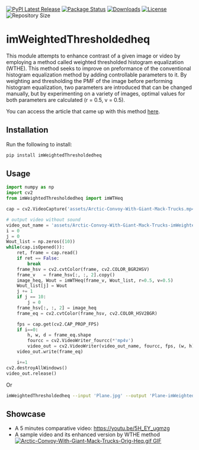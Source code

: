 [![PyPI Latest Release](https://img.shields.io/pypi/v/imWeightedThresholdedheq.svg)](https://pypi.org/project/imWeightedThresholdedheq/)
[![Package Status](https://img.shields.io/pypi/status/imWeightedThresholdedheq.svg)](https://pypi.org/project/imWeightedThresholdedheq/)
[![Downloads](https://pepy.tech/badge/imWeightedThresholdedheq)](https://pepy.tech/project/imWeightedThresholdedheq)
[![License](https://img.shields.io/pypi/l/imWeightedThresholdedheq.svg)](https://github.com/Mamdasn/imWeightedThresholdedheq/blob/main/LICENSE)
![Repository Size](https://img.shields.io/github/languages/code-size/mamdasn/imWeightedThresholdedheq)


# imWeightedThresholdedheq
This module attempts to enhance contrast of a given image or video by employing a method called weighted thresholded histogram equalization (WTHE). This method seeks to improve on preformance of the conventional histogram equalization method by adding controllable parameters to it. By weighting and thresholding the PMF of the image before performing histogram equalization, two parameters are introduced that can be changed manually, but by experimenting on a variety of images, optimal values for both parameters are calculated (r = 0.5, v = 0.5).

You can access the article that came up with this method [here](https://www.researchgate.net/publication/3183125_Ward_RK_Fast_ImageVideo_Contrast_Enhancement_Based_on_Weighted_Thresholded_Histogram_Equalization_IEEE_Trans_Consumer_Electronics_532_757-764).  


## Installation

Run the following to install:

```python
pip install imWeightedThresholdedheq
```

## Usage

```python
import numpy as np
import cv2
from imWeightedThresholdedheq import imWTHeq 

cap = cv2.VideoCapture('assets/Arctic-Convoy-With-Giant-Mack-Trucks.mp4')

# output video without sound
video_out_name = 'assets/Arctic-Convoy-With-Giant-Mack-Trucks-imWeightedThresholdedheq.mp4'
i = 0
j = 0
Wout_list = np.zeros((10))
while(cap.isOpened()):
    ret, frame = cap.read()
    if ret == False:
        break
    frame_hsv = cv2.cvtColor(frame, cv2.COLOR_BGR2HSV)
    frame_v   = frame_hsv[:, :, 2].copy()
    image_heq, Wout = imWTHeq(frame_v, Wout_list, r=0.5, v=0.5)
    Wout_list[j] = Wout
    j += 1
    if j == 10:
        j = 0
    frame_hsv[:, :, 2] = image_heq
    frame_eq = cv2.cvtColor(frame_hsv, cv2.COLOR_HSV2BGR)

    fps = cap.get(cv2.CAP_PROP_FPS)
    if i==0:
        h, w, d = frame_eq.shape
        fourcc = cv2.VideoWriter_fourcc(*'mp4v')
        video_out = cv2.VideoWriter(video_out_name, fourcc, fps, (w, h))
    video_out.write(frame_eq)

    i+=1
cv2.destroyAllWindows()
video_out.release()
```  
Or  
```Bash
imWeightedThresholdedheq --input 'Plane.jpg' --output 'Plane-imWeightedThresholdedheq.jpg'
```



## Showcase
* A 5 minutes comparative video: https://youtu.be/5H_EY_ugmzg
* A sample video and its enhanced version by WTHE method  
[![Arctic-Convoy-With-Giant-Mack-Trucks-Orig-Heq.gif GIF](https://raw.githubusercontent.com/Mamdasn/imWeightedThresholdedheq/main/assets/Arctic-Convoy-With-Giant-Mack-Trucks-Orig-Heq.gif "Arctic-Convoy-With-Giant-Mack-Trucks-Orig-Heq.gif GIF")](https://youtu.be/5H_EY_ugmzg)  
